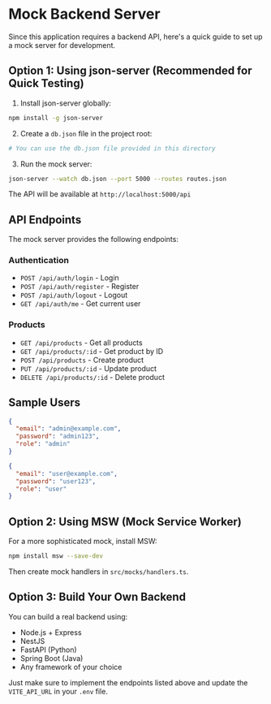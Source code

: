 # Mock Backend Server

Since this application requires a backend API, here's a quick guide to set up a mock server for development.

## Option 1: Using json-server (Recommended for Quick Testing)

1. Install json-server globally:
```bash
npm install -g json-server
```

2. Create a `db.json` file in the project root:
```bash
# You can use the db.json file provided in this directory
```

3. Run the mock server:
```bash
json-server --watch db.json --port 5000 --routes routes.json
```

The API will be available at `http://localhost:5000/api`

## API Endpoints

The mock server provides the following endpoints:

### Authentication
- `POST /api/auth/login` - Login
- `POST /api/auth/register` - Register
- `POST /api/auth/logout` - Logout
- `GET /api/auth/me` - Get current user

### Products
- `GET /api/products` - Get all products
- `GET /api/products/:id` - Get product by ID
- `POST /api/products` - Create product
- `PUT /api/products/:id` - Update product
- `DELETE /api/products/:id` - Delete product

## Sample Users

```json
{
  "email": "admin@example.com",
  "password": "admin123",
  "role": "admin"
}

{
  "email": "user@example.com",
  "password": "user123",
  "role": "user"
}
```

## Option 2: Using MSW (Mock Service Worker)

For a more sophisticated mock, install MSW:

```bash
npm install msw --save-dev
```

Then create mock handlers in `src/mocks/handlers.ts`.

## Option 3: Build Your Own Backend

You can build a real backend using:
- Node.js + Express
- NestJS
- FastAPI (Python)
- Spring Boot (Java)
- Any framework of your choice

Just make sure to implement the endpoints listed above and update the `VITE_API_URL` in your `.env` file.
